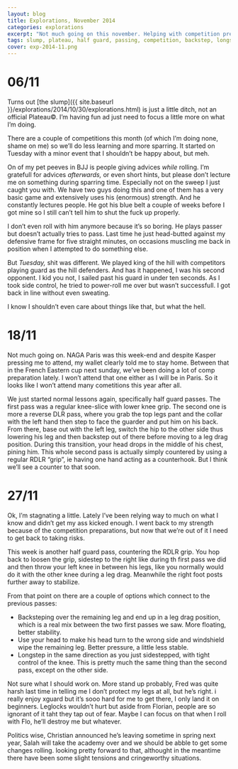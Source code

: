 ```yaml
---
layout: blog
title: Explorations, November 2014
categories: explorations
excerpt: "Not much going on this november. Helping with competition preparation and struggling with pretty much anything."
tags: slump, plateau, half guard, passing, competition, backstep, longsetp, RLDR, Christian
cover: exp-2014-11.png
---
```

# 06/11

Turns out [the slump]({{ site.baseurl }}/explorations/2014/10/30/explorations.html) is just a little ditch, not an official Plateau©. I’m having fun ad just need to focus a little more on what I’m doing.

There are a couple of competitions this month (of which I’m doing none, shame on me) so we’ll do less learning and more sparring. It started on Tuesday with a minor event that I shouldn’t be happy about, but meh.

On of my pet peeves in BJJ is people giving advices _while_ rolling. I’m gratefull for advices _afterwards,_ or even short hints, but please don’t lecture me on something during sparring time. Especially not on the sweep I just caught you with. We have two guys doing this and one of them has a very basic game and extensively uses his (enormous) strength. And he constantly lectures people. He got his blue belt a couple of weeks before I got mine so I still can’t tell him to shut the fuck up properly.

I don’t even roll with him anymore because it’s so boring. He plays passer but doesn’t actually tries to pass. Last time he just head-butted against my defensive frame for five straight minutes, on occasions muscling me back in position when I attempted to do something else.

But _Tuesday,_ shit was different. We played king of the hill with competitors playing guard as the hill defenders. And has it happened, I was his second opponent. I kid you not, I sailed past his guard in under ten seconds. As I took side control, he tried to power-roll me over but wasn’t successfull. I got back in line without even sweating.

I know I shouldn’t even care about things like that, but what the hell.

# 18/11

Not much going on. NAGA Paris was this week-end and despite Kasper pressing me to attend, my wallet clearly told me to stay home. Between that in the French Eastern cup next sunday, we’ve been doing a lot of comp preparation lately. I won’t attend that one either as I will be in Paris. So it looks like I won’t attend many cometitions this year after all.

We just started normal lessons again, specifically half guard passes. The first pass was a regular knee-slice with lower knee grip. The second one is more a reverse DLR pass, where you grab the top legs pant and the collar with the left hand then step to face the guarder and put him on his back. From there, base out with the left leg, switch the hip to the other side thus lowering his leg and then backstep out of there before moving to a leg drag position. During this transition, your head drops in the middle of his chest, pining him. This whole second pass is actually simply countered by using a regular RDLR “grip”, ie having one hand acting as a counterhook. But I think we’ll see a counter to that soon.

# 27/11

Ok, I’m stagnating a little. Lately I’ve been relying way to much on what I know and didn’t get my ass kicked enough. I went back to my strength because of the competition preparations, but now that we’re out of it I need to get back to taking risks.

This week is another half guard pass, countering the RDLR grip. You hop back to loosen the grip, sidestep to the right like during th first pass we did and then throw your left knee in between his legs, like you normally would do it with the other knee during a leg drag. Meanwhile the right foot posts further away to stabilize.

From that point on there are a couple of options which connect to the previous passes:

* Backsteping over the remaining leg and end up in a leg drag position, which is a real mix between the two first passes we saw. More floating, better stability.
* Use your head to make his head turn to the wrong side and windshield wipe the remaining leg. Better pressure, a little less stable.
* Longstep in the same direction as you just sidestepped, with tight control of the knee. This is pretty much the same thing than the second pass, except on the other side.

Not sure what I should work on. More stand up probably, Fred was quite harsh last time in telling me I don’t protect my legs at all, but he’s right. i really enjoy xguard but it’s sooo hard for me to get there, I only land it on beginners. Leglocks wouldn’t hurt but aside from Florian, people are so ignorant of it taht they tap out of fear. Maybe I can focus on that when I roll with Flo, he’ll destroy me but whatever.

Politics wise, Christian announced he’s leaving sometime in spring next year, Salah will take the academy over and we should be abble to get some changes rolling. looking pretty forward to that, althought in the meantime there have been some slight tensions and cringeworthy situations.
